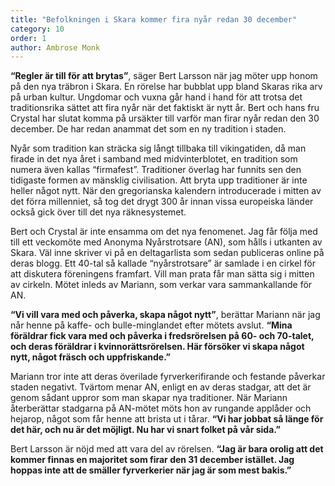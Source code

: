 ```yaml
---
title: "Befolkningen i Skara kommer fira nyår redan 30 december"
category: 10
order: 1
author: Ambrose Monk
---
```


__“Regler är till för att brytas”__, säger Bert Larsson när jag möter upp honom på den nya träbron i Skara. En rörelse har bubblat upp bland Skaras rika arv på urban kultur. Ungdomar och vuxna går hand i hand för att trotsa det traditionsrika sättet att fira nyår när det faktiskt är nytt år. Bert och hans fru Crystal har slutat komma på ursäkter till varför man firar nyår redan den 30 december. De har redan anammat det som en ny tradition i staden.

Nyår som tradition kan sträcka sig långt tillbaka till vikingatiden, då man firade in det nya året i samband med midvinterblotet, en tradition som numera även kallas “firmafest”. Traditioner överlag har funnits sen den tidigaste formen av mänsklig civilisation. Att bryta upp traditioner är inte heller något nytt. När den gregorianska kalendern introducerade i mitten av det förra millenniet, så tog det drygt 300 år innan vissa europeiska länder också gick över till det nya räknesystemet.

Bert och Crystal är inte ensamma om det nya fenomenet. Jag får följa med till ett veckomöte med Anonyma Nyårstrotsare (AN), som hålls i utkanten av Skara. Väl inne skriver vi på en deltagarlista som sedan publiceras online på deras blogg. Ett 40-tal så kallade “nyårstrotsare” är samlade i en cirkel för att diskutera föreningens framfart. Vill man prata får man sätta sig i mitten av cirkeln. Mötet inleds av Mariann, som verkar vara sammankallande för AN.

__“Vi vill vara med och påverka, skapa något nytt”__, berättar Mariann när jag når henne på kaffe- och bulle-minglandet efter mötets avslut. __“Mina föräldrar fick vara med och påverka i fredsrörelsen på 60- och 70-talet, och deras föräldrar i kvinnorättsrörelsen. Här försöker vi skapa något nytt, något fräsch och uppfriskande.”__

Mariann tror inte att deras överilade fyrverkerifirande och festande påverkar staden negativt. Tvärtom menar AN, enligt en av deras stadgar, att det är genom sådant uppror som man skapar nya traditioner. När Mariann återberättar stadgarna på AN-mötet möts hon av rungande applåder och hejarop, något som får henne att brista ut i tårar. __“Vi har jobbat så länge för det här, och nu är det möjligt. Nu har vi snart folket på vår sida.”__

Bert Larsson är nöjd med att vara del av rörelsen. __“Jag är bara orolig att det kommer finnas en majoritet som firar den 31 december istället. Jag hoppas inte att de smäller fyrverkerier när jag är som mest bakis.”__
